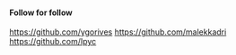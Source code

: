 #### Follow for follow

https://github.com/ygorives
https://github.com/malekkadri
https://github.com/Ipyc

